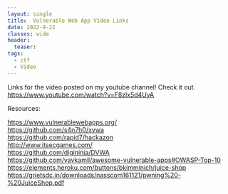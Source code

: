 ```yaml
---
layout: single
title:  Vulnerable Web App Video Links
date: 2022-9-22
classes: wide
header:
  teaser: 
tags:
  - ctf
  - Video
---
```


Links for the video posted on my youtube channel! Check it out. 
https://www.youtube.com/watch?v=F8zlx5d4UyA

Resources:  
  
https://www.vulnerablewebapps.org/  
https://github.com/s4n7h0/xvwa  
https://github.com/rapid7/hackazon  
http://www.itsecgames.com/  
https://github.com/digininja/DVWA  
https://github.com/vavkamil/awesome-vulnerable-apps#OWASP-Top-10  
https://elements.heroku.com/buttons/bkimminich/juice-shop  
https://grietsdc.in/downloads/nasscom161121/pwning%20-%20JuiceShop.pdf  

